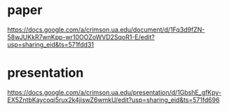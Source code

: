 # paper
https://docs.google.com/a/crimson.ua.edu/document/d/1Fq3d9fZN-58wJUKkR7wnKpp-wr10OOZoWVD2SqoR1-E/edit?usp=sharing_eid&ts=571fdd31

# presentation
https://docs.google.com/a/crimson.ua.edu/presentation/d/1GbshE_gfKpy-EX5ZntbKaycoqi5rux2k4jiswZ6wmkU/edit?usp=sharing_eid&ts=571fd696
